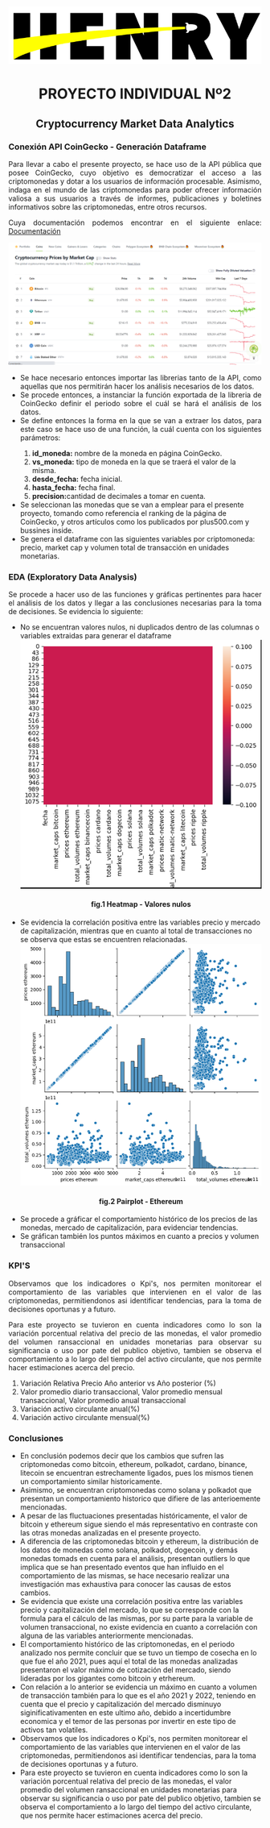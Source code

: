 
<img style= "text-align: center;" src='Imagenes/logo henry.PNG'>
      
<h1 style="text-align: center;"><strong>PROYECTO INDIVIDUAL Nº2</strong></h1>
           
<h2 style="text-align: center;">Cryptocurrency Market Data Analytics</h2>
    
<h3><strong>Conexión API CoinGecko - Generación Dataframe</strong></h3>

<p style="text-align: justify;">Para llevar a cabo el presente proyecto, se hace uso de la API  pública que posee
CoinGecko, cuyo  objetivo es democratizar el acceso a las criptomonedas y dotar a los usuarios de información procesable. Asimismo,
indaga en el mundo de las criptomonedas para poder ofrecer información valiosa a sus usuarios a través de informes, publicaciones y boletines informativos sobre las criptomonedas, entre otros recursos.
</p>

<p style="text-align: justify;">Cuya documentación podemos encontrar en el siguiente enlace: <a href="https://www.coingecko.com/en/api/documentation">Documentación</a></p>

<img style= "text-align: center;" src='Imagenes\image.png'>

<ul>
<li style="text-align: justify;"> Se hace necesario entonces importar las librerias tanto de la API, como aquellas que nos permitirán hacer los análisis necesarios de los datos.</li>

<li style="text-align: justify;">Se procede entonces, a instanciar la función exportada de la libreria de CoinGecko
 definir el periodo sobre el cuál se hará el análisis de los datos.</li>

<li style="text-align: justify;"> Se define entonces la forma en la que se van a extraer los datos, para este caso se hace uso de una función, la cuál cuenta con los siguientes parámetros:</li>
<ol>
<li><strong>id_moneda:</strong> nombre de la moneda en página CoinGecko.</li>
<li><strong>vs_moneda:</strong> tipo de moneda en la que se traerá el valor de la misma.</li>
<li><strong>desde_fecha:</strong> fecha inicial.</li>
<li><strong>hasta_fecha:</strong> fecha final.</li>
<li><strong>precision:</strong>cantidad de decimales a tomar en cuenta.</li>

</ol>
<li>Se seleccionan las monedas que se van a emplear para el presente proyecto,
tomando como referencia el ranking de la página de CoinGecko, y otros artículos como los publicados por plus500.com y bussines inside.
</li>
<li>Se genera el dataframe con las siguientes variables por criptomoneda: precio, market cap y volumen total de transacción en unidades monetarias.</li>
</ul>
    
<h3><strong>EDA (Exploratory Data Analysis)</strong></h3>

<p style="text-align: justify;">Se procede a hacer uso de las funciones y gráficas pertinentes para hacer el análisis de los datos y llegar a las conclusiones necesarias para la toma de decisiones. Se evidencia lo siguiente:
</p>

<ul>
<li>No se encuentran valores nulos, ni duplicados dentro de las columnas o variables extraidas para generar el dataframe</li>
<img style="text-align: center;" src="Imagenes/heatmap-nulos.PNG">
<h4 style="text-align: center;">fig.1 Heatmap - Valores nulos</h4>

<li>Se evidencia la correlación positiva entre las variables precio y mercado de capitalización, mientras que en cuanto al total de transacciones no se observa que estas se encuentren relacionadas.</li>
<img  style="text-align: center;" src="Imagenes/pairplot.png">
<h4 style="text-align: center;">fig.2 Pairplot - Ethereum</h4>

<li>Se procede a gráficar el comportamiento histórico de los precios de las monedas, mercado de capitalización, para evidenciar tendencias.</li>

<li>Se gráfican también los puntos máximos en cuanto a precios y volumen transaccional</li>
</ul>

<h3><strong>KPI'S</strong></h3>

<p style="text-align: justify;">Observamos que los indicadores o Kpi's, nos permiten monitorear el comportamiento de las variables que intervienen en el valor de las criptomonedas, permitiendonos asi identificar tendencias, para la toma de decisiones oportunas y a futuro.</p>

<p style="text-align: justify;">Para este proyecto se tuvieron en cuenta indicadores como lo son la variación porcentual relativa del precio de las monedas, el valor promedio del volumen ransaccional en unidades monetarias para observar su significancia o uso por pate del publico objetivo, tambien se observa el comportamiento a lo largo del tiempo del activo circulante, que nos permite hacer estimaciones acerca del precio.</p>

<ol>
<li>Variación Relativa Precio Año anterior vs Año posterior (%)</li>
<li>Valor promedio diario transaccional, Valor promedio mensual transaccional, Valor promedio anual transaccional</li>
<li>Variación activo circulante anual(%)</li>
<li>Variación activo circulante mensual(%) </li>

</ol>


<h3><strong>Conclusiones</strong></h3>

<ul>
<li>En conclusión podemos decir que los cambios que sufren las criptomonedas como bitcoin, ethereum, polkadot, cardano, binance, litecoin se encuentran estrechamente ligados, pues los mismos tienen un comportamiento similar historicamente.</li>
<li>Asimismo, se encuentran criptomonedas como solana y polkadot que presentan un comportamiento historico que difiere de las anterioemente mencionadas.</li>

<li>A pesar de las fluctuaciones presentadas históricamente, el valor de bitcoin y ethereum sigue siendo el más representativo en contraste con las otras monedas analizadas en el presente proyecto.</li>

<li>A diferencia de las criptomonedas bitcoin y ethereum, la distribución de los datos de monedas como solana, polkadot, dogecoin, y demás monedas tomads en cuenta para el análisis, presentan outliers lo que implica que se han presentado eventos que han influido en el comportamiento de las mismas, se hace necesario realizar una investigación mas exhaustiva para conocer las causas de estos cambios.</li>

<li>Se evidencia que existe una correlación positiva entre las variables precio y capitalización del mercado, lo que se corresponde con la formula para el cálculo de las mismas, por su parte para la variable de volumen transaccional, no existe evidencia en cuanto a correlación con alguna de las variables anteriormente mencionadas.</li>

<li>El comportamiento histórico de las criptomonedas, en el periodo analizado nos permite concluir que se tuvo un tiempo de cosecha en lo que fue el año 2021, pues aquí el total de las monedas analizadas presentaron el valor máximo de cotización del mercado, siendo lideradas por los gigantes como bitcoin y etrhereum.</li>

<li>Con relación a lo anterior se evidencia un máximo en cuanto a volumen de transacción también para lo que es el año 2021 y 2022, teniendo en cuenta que el precio y capitalización del mercado disminuyo siginificativamenten en este ultimo año, debido a incertidumbre economica y el temor de las personas por invertir en este tipo de activos tan volatiles.</li>

<li>Observamos que los indicadores o Kpi's, nos permiten monitorear el comportamiento de las variables que intervienen en el valor de las criptomonedas, permitiendonos asi identificar tendencias, para la toma de decisiones oportunas y a futuro.</li>

<li>Para este proyecto se tuvieron en cuenta indicadores como lo son la variación porcentual relativa del precio de las monedas, el valor promedio del volumen ransaccional en unidades monetarias para observar su significancia o uso por pate del publico objetivo, tambien se observa el comportamiento a lo largo del tiempo del activo circulante, que nos permite hacer estimaciones acerca del precio.</li>
</ul>
